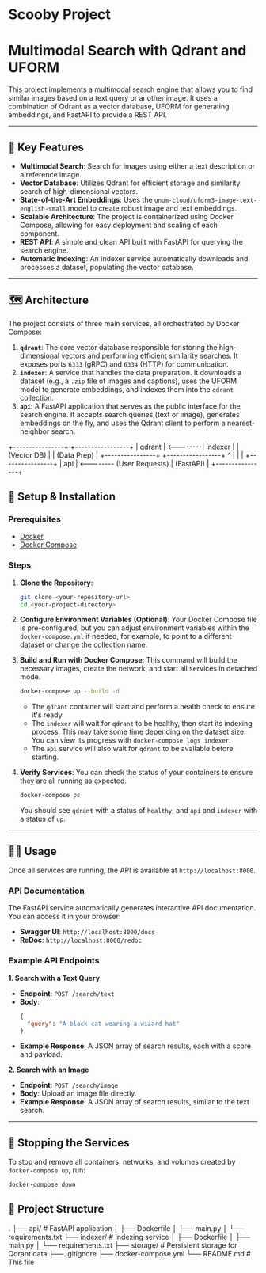 # Scooby Project

# Multimodal Search with Qdrant and UFORM

This project implements a multimodal search engine that allows you to find similar images based on a text query or another image. It uses a combination of Qdrant as a vector database, UFORM for generating embeddings, and FastAPI to provide a REST API.

---

## 🚀 Key Features

* **Multimodal Search**: Search for images using either a text description or a reference image.
* **Vector Database**: Utilizes Qdrant for efficient storage and similarity search of high-dimensional vectors.
* **State-of-the-Art Embeddings**: Uses the `unum-cloud/uform3-image-text-english-small` model to create robust image and text embeddings.
* **Scalable Architecture**: The project is containerized using Docker Compose, allowing for easy deployment and scaling of each component.
* **REST API**: A simple and clean API built with FastAPI for querying the search engine.
* **Automatic Indexing**: An indexer service automatically downloads and processes a dataset, populating the vector database.

---

## 🗺️ Architecture

The project consists of three main services, all orchestrated by Docker Compose:

1.  **`qdrant`**: The core vector database responsible for storing the high-dimensional vectors and performing efficient similarity searches. It exposes ports `6333` (gRPC) and `6334` (HTTP) for communication.
2.  **`indexer`**: A service that handles the data preparation. It downloads a dataset (e.g., a `.zip` file of images and captions), uses the UFORM model to generate embeddings, and indexes them into the `qdrant` collection.
3.  **`api`**: A FastAPI application that serves as the public interface for the search engine. It accepts search queries (text or image), generates embeddings on the fly, and uses the Qdrant client to perform a nearest-neighbor search.

+----------------+          +-----------------+
|   qdrant       | <--------|     indexer     |
| (Vector DB)    |          |   (Data Prep)   |
+----------------+          +-----------------+
^
|
|
|
+----------------+
|    api         | <-------- (User Requests)
| (FastAPI)      |
+----------------+

## 🔧 Setup & Installation

### Prerequisites

* [Docker](https://www.docker.com/get-started)
* [Docker Compose](https://docs.docker.com/compose/install/)

### Steps

1.  **Clone the Repository**:
    ```bash
    git clone <your-repository-url>
    cd <your-project-directory>
    ```

2.  **Configure Environment Variables (Optional)**:
    Your Docker Compose file is pre-configured, but you can adjust environment variables within the `docker-compose.yml` if needed, for example, to point to a different dataset or change the collection name.

3.  **Build and Run with Docker Compose**:
    This command will build the necessary images, create the network, and start all services in detached mode.

    ```bash
    docker-compose up --build -d
    ```
    * The `qdrant` container will start and perform a health check to ensure it's ready.
    * The `indexer` will wait for `qdrant` to be healthy, then start its indexing process. This may take some time depending on the dataset size. You can view its progress with `docker-compose logs indexer`.
    * The `api` service will also wait for `qdrant` to be available before starting.

4.  **Verify Services**:
    You can check the status of your containers to ensure they are all running as expected.
    ```bash
    docker-compose ps
    ```
    You should see `qdrant` with a status of `healthy`, and `api` and `indexer` with a status of `up`.

---

## 👩‍💻 Usage

Once all services are running, the API is available at `http://localhost:8000`.

### API Documentation

The FastAPI service automatically generates interactive API documentation. You can access it in your browser:

* **Swagger UI**: `http://localhost:8000/docs`
* **ReDoc**: `http://localhost:8000/redoc`

### Example API Endpoints

**1. Search with a Text Query**

* **Endpoint**: `POST /search/text`
* **Body**:
    ```json
    {
      "query": "A black cat wearing a wizard hat"
    }
    ```
* **Example Response**: A JSON array of search results, each with a score and payload.

**2. Search with an Image**

* **Endpoint**: `POST /search/image`
* **Body**: Upload an image file directly.
* **Example Response**: A JSON array of search results, similar to the text search.

---

## 🛑 Stopping the Services

To stop and remove all containers, networks, and volumes created by `docker-compose up`, run:

```bash
docker-compose down
```

## 📂 Project Structure

.
├── api/                  # FastAPI application
│   ├── Dockerfile
│   ├── main.py
│   └── requirements.txt
├── indexer/              # Indexing service
│   ├── Dockerfile
│   ├── main.py
│   └── requirements.txt
├── storage/              # Persistent storage for Qdrant data
├── .gitignore
├── docker-compose.yml
└── README.md             # This file
